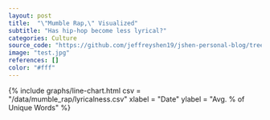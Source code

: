 ```yaml
---
layout: post
title:  "\"Mumble Rap,\" Visualized"
subtitle: "Has hip-hop become less lyrical?"
categories: Culture
source_code: "https://github.com/jeffreyshen19/jshen-personal-blog/tree/master/data/mumble_rap"
image: "test.jpg"
references: []
color: "#fff"
---
```


{% include graphs/line-chart.html csv = "/data/mumble_rap/lyricalness.csv" xlabel = "Date" ylabel = "Avg. % of Unique Words" %}
